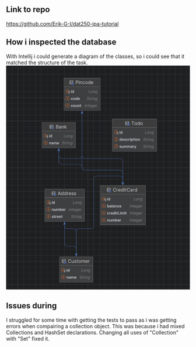 ## Link to repo
https://github.com/Erik-G-I/dat250-jpa-tutorial

## How i inspected the database
With Intellij i could generate a diagram of the classes, so i could see that it matched the structure of the task.
![Screenshot of diagram](./screenshot.png)

## Issues during
I struggled for some time with getting the tests to pass as i was getting errors when compairing 
a collection object. This was because i had mixed Collections and HashSet declarations. Changing all uses of "Collection" with "Set" fixed it.

